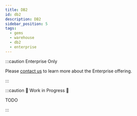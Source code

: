 ```yaml
---
title: DB2
id: db2
description: DB2
sidebar_position: 5
tags:
  - gems
  - warehouse
  - db2
  - enterprise
---
```


:::caution Enterprise Only

Please [contact us](https://www.prophecy.io/request-a-demo) to learn more about the Enterprise offering.

:::

:::caution 🚧 Work in Progress 🚧

TODO

:::

